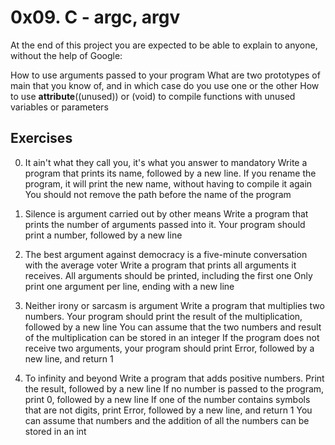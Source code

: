 # 0x09. C - argc, argv

At the end of this project you are expected to be able to explain to anyone,
without the help of Google:

How to use arguments passed to your program
What are two prototypes of main that you know of, and in which case do you use
one or the other
How to use __attribute__((unused)) or (void) to compile functions with unused
variables or parameters

## Exercises
0. It ain't what they call you, it's what you answer to mandatory
Write a program that prints its name, followed by a new line.
If you rename the program, it will print the new name, without
having to compile it again
You should not remove the path before the name of the program

1. Silence is argument carried out by other means
Write a program that prints the number of arguments passed into it.
Your program should print a number, followed by a new line

2. The best argument against democracy is a five-minute conversation with the
average voter
Write a program that prints all arguments it receives.
All arguments should be printed, including the first one
Only print one argument per line, ending with a new line

3. Neither irony or sarcasm is argument
Write a program that multiplies two numbers.
Your program should print the result of the multiplication, followed by a
new line
You can assume that the two numbers and result of the multiplication can
be stored in an integer
If the program does not receive two arguments, your program should print Error,
followed by a new line, and return 1

4. To infinity and beyond
Write a program that adds positive numbers.
Print the result, followed by a new line
If no number is passed to the program, print 0, followed by a new line
If one of the number contains symbols that are not digits, print Error,
followed by a new line, and return 1
You can assume that numbers and the addition of all the numbers can be stored
in an int
